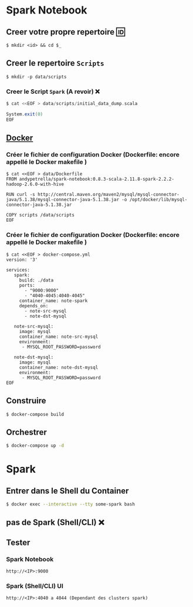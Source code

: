 # Spark Notebook

## Creer votre propre repertoire :id:

```
$ mkdir <id> && cd $_
```

## Creer le repertoire `Scripts`

```
$ mkdir -p data/scripts
```

### Creer le Script `Spark` (A revoir) :x:

```Scala
$ cat <<EOF > data/scripts/initial_data_dump.scala

System.exit(0)
EOF
```

## [Docker](https://docker.io)

### Créer le fichier de configuration Docker (Dockerfile: encore appellé le Docker makefile )

```
$ cat <<EOF > data/Dockerfile
FROM andypetrella/spark-notebook:0.8.3-scala-2.11.8-spark-2.2.2-hadoop-2.6.0-with-hive

RUN curl -s http://central.maven.org/maven2/mysql/mysql-connector-java/5.1.38/mysql-connector-java-5.1.38.jar -o /opt/docker/lib/mysql-connector-java-5.1.38.jar

COPY scripts /data/scripts
EOF
```

### Créer le fichier de configuration Docker (Dockerfile: encore appellé le Docker makefile )

```
$ cat <<EOF > docker-compose.yml
version: '3'

services:
   spark:
     build: ./data
     ports:
       - "9000:9000"
       - "4040-4045:4040-4045"
     container_name: note-spark
     depends_on:
       - note-src-mysql
       - note-dst-mysql

   note-src-mysql:
     image: mysql
     container_name: note-src-mysql
     environment:
      - MYSQL_ROOT_PASSWORD=password

   note-dst-mysql:
     image: mysql
     container_name: note-dst-mysql
     environment:
      - MYSQL_ROOT_PASSWORD=password
EOF
```
## Construire

```
$ docker-compose build
```


## Orchestrer

```bash
$ docker-compose up -d
```

# Spark

## Entrer dans le Shell du Container

```bash
$ docker exec --interactive --tty some-spark bash
```

## pas de Spark (Shell/CLI) :x:


## Tester

### Spark Notebook 

```
http://<IP>:9000
```

### Spark (Shell/CLI) UI

```
http://<IP>:4040 a 4044 (Dependant des clusters spark)
```

